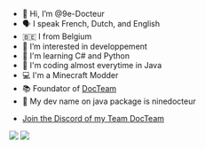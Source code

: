 - 👋 Hi, I’m @9e-Docteur
- 🗣 I speak French, Dutch, and English
- 🇧🇪 I from Belgium
- 👀 I’m interested in developpement
- 👾 I'm learning C# and Python
- 🤖 I'm coding almost everytime in Java
- 💻 I'm a Minecraft Modder
- 📚 Foundator of [DocTeam](https://discord.gg/7VA9X67xRB)
- 📂 My dev name on java package is ninedocteur

* [Join the Discord of my Team DocTeam](https://discord.gg/7VA9X67xRB)

<img src="https://github-readme-stats.vercel.app/api?username=9e-Docteur&theme=dark&show_icons=true">
<img src="https://github-readme-stats.vercel.app/api/top-langs/?username=9e-Docteur&theme=radical&layout=compact">
